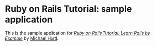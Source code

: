 # Ruby on Rails Tutorial: sample application

This is the sample application for [*Ruby on Rails Tutorial: Learn Rails by
Example*](http://railstutorial.org/)
by [Michael Hartl](http://michaelhartl.com/).
